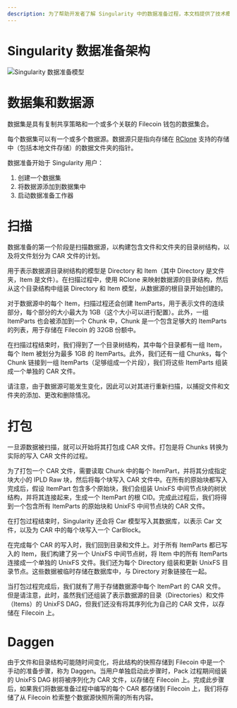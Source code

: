 ```yaml
---
description: 为了帮助开发者了解 Singularity 中的数据准备过程，本文档提供了技术概述。
---
```


# Singularity 数据准备架构

![Singularity 数据准备模型](data-prep-model.jpg)

# 数据集和数据源

数据集是具有复制共享策略和一个或多个关联的 Filecoin 钱包的数据集合。

每个数据集可以有一个或多个数据源。数据源只是指向存储在 [RClone](https://github.com/rclone/rclone) 支持的存储中（包括本地文件存储）的数据文件夹的指针。

数据准备开始于 Singularity 用户：
1. 创建一个数据集
2. 将数据源添加到数据集中
3. 启动数据准备工作器

# 扫描

数据准备的第一个阶段是扫描数据源，以构建包含文件和文件夹的目录树结构，以及将文件划分为 CAR 文件的计划。

用于表示数据源目录树结构的模型是 Directory 和 Item（其中 Directory 是文件夹，Item 是文件）。在扫描过程中，使用 RClone 来映射数据源的目录结构，然后从这个目录结构中组装 Directory 和 Item 模型，从数据源的根目录开始创建的。

对于数据源中的每个 Item，扫描过程还会创建 ItemParts，用于表示文件的连续部分，每个部分的大小最大为 1GB（这个大小可以进行配置）。此外，一组 ItemParts 也会被添加到一个 Chunk 中，Chunk 是一个包含足够大的 ItemParts 的列表，用于存储在 Filecoin 的 32GB 份额中。

在扫描过程结束时，我们得到了一个目录树结构，其中每个目录都有一组 Item，每个 Item 被划分为最多 1GB 的 ItemParts。此外，我们还有一组 Chunks，每个 Chunk 链接到一组 ItemParts（足够组成一个片段），我们将这些 ItemParts 组装成一个单独的 CAR 文件。

请注意，由于数据源可能发生变化，因此可以对其进行重新扫描，以捕捉文件和文件夹的添加、更改和删除情况。

# 打包

一旦源数据被扫描，就可以开始将其打包成 CAR 文件。打包是将 Chunks 转换为实际的写入 CAR 文件的过程。

为了打包一个 CAR 文件，需要读取 Chunk 中的每个 ItemPart，并将其分成指定块大小的 IPLD Raw 块，然后将每个块写入 CAR 文件中。在所有的原始块都写入完成后，假设 ItemPart 包含多个原始块，我们会组装 UnixFS 中间节点块的树状结构，并将其连接起来，生成一个 ItemPart 的根 CID。完成此过程后，我们将得到一个包含所有 ItemParts 的原始块和 UnixFS 中间节点块的 CAR 文件。

在打包过程结束时，Singularity 还会将 Car 模型写入其数据库，以表示 Car 文件，以及为 CAR 中的每个块写入一个 CarBlock。

在完成每个 CAR 的写入时，我们回到目录和文件上。对于所有 ItemParts 都已写入的 Item，我们构建了另一个 UnixFS 中间节点树，将 Item 中的所有 ItemParts 连接成一个单独的 UnixFS 文件。我们还为每个 Directory 组装和更新 UnixFS 目录节点。这些数据被临时存储在数据库中，与 Directory 对象链接在一起。

当打包过程完成后，我们就有了用于存储数据源中每个 ItemPart 的 CAR 文件。但是请注意，此时，虽然我们还组装了表示数据源的目录（Directories）和文件（Items）的 UnixFS DAG，但我们还没有将其序列化为自己的 CAR 文件，以存储在 Filecoin 上。

# Daggen

由于文件和目录结构可能随时间变化，将此结构的快照存储到 Filecoin 中是一个手动的准备步骤，称为 Daggen。当用户单独启动此步骤时，Pack 过程期间组装的 UnixFS DAG 树将被序列化为 CAR 文件，以存储在 Filecoin 上。完成此步骤后，如果我们将数据准备过程中编写的每个 CAR 都存储到 Filecoin 上，我们将存储了从 Filecoin 检索整个数据源快照所需的所有内容。